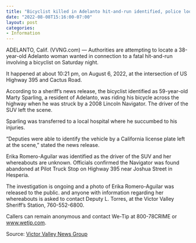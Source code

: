 ```yaml
---
title: "Bicyclist killed in Adelanto hit-and-run identified, police looking for driver"
date: "2022-08-08T15:16:00-07:00"
layout: post
categories:
- Information
---
```


ADELANTO, Calif. (VVNG.com) — Authorities are attempting to locate a 38-year-old Adelanto woman wanted in connection to a fatal hit-and-run involving a bicyclist on Saturday night.

It happened at about 10:21 pm, on August 6, 2022, at the intersection of US Highway 395 and Cactus Road.

According to a sheriff’s news release, the bicyclist identified as 59-year-old Marty Sparling, a resident of Adelanto, was riding his bicycle across the highway when he was struck by a 2008 Lincoln Navigator. The driver of the SUV left the scene.

Sparling was transferred to a local hospital where he succumbed to his injuries.

“Deputies were able to identify the vehicle by a California license plate left at the scene,” stated the news release.

Erika Romero-Aguilar was identified as the driver of the SUV and her whereabouts are unknown. Officials confirmed the Navigator was found abandoned at Pilot Truck Stop on Highway 395 near Joshua Street in Hesperia.

The investigation is ongoing and a photo of Erika Romero-Aguilar was released to the public. and anyone with information regarding her whereabouts is asked to contact Deputy L. Torres, at the Victor Valley Sheriff’s Station, 760-552-6800.

Callers can remain anonymous and contact We-Tip at 800-78CRIME or www.wetip.com.

Source: [Victor Valley News Group](https://www.vvng.com/bicyclist-killed-in-adelanto-hit-and-run-identified-police-looking-for-driver/)